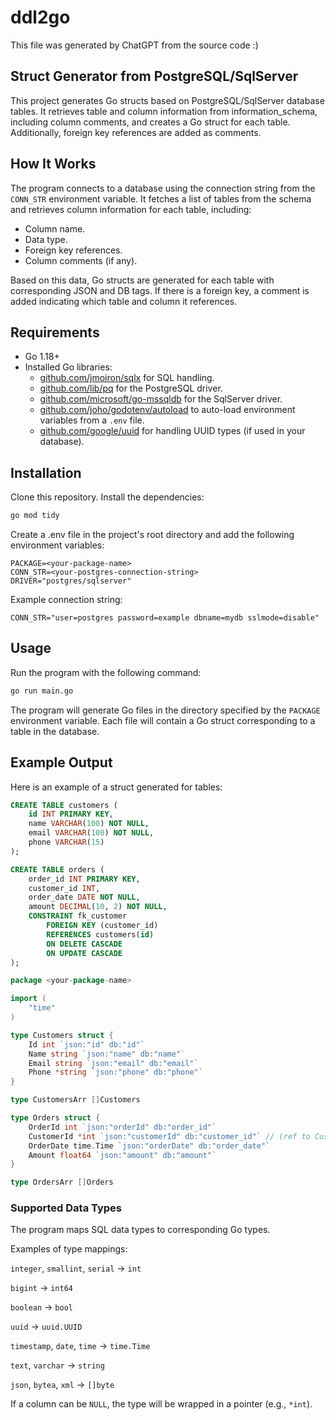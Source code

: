 # ddl2go

This file was generated by ChatGPT from the source code :)

## Struct Generator from PostgreSQL/SqlServer

This project generates Go structs based on PostgreSQL/SqlServer database tables. It retrieves table and column information from information_schema, including column comments, and creates a Go struct for each table. Additionally, foreign key references are added as comments.

## How It Works

The program connects to a database using the connection string from the `CONN_STR` environment variable.
It fetches a list of tables from the schema and retrieves column information for each table, including:
* Column name.
* Data type.
* Foreign key references.
* Column comments (if any).

Based on this data, Go structs are generated for each table with corresponding JSON and DB tags.
If there is a foreign key, a comment is added indicating which table and column it references.

## Requirements

* Go 1.18+
* Installed Go libraries:
  * [github.com/jmoiron/sqlx](github.com/jmoiron/sqlx) for SQL handling.
  * [github.com/lib/pq](github.com/lib/pq) for the PostgreSQL driver.
  * [github.com/microsoft/go-mssqldb](github.com/microsoft/go-mssqldb) for the SqlServer driver.
  * [github.com/joho/godotenv/autoload](github.com/joho/godotenv/autoload) to auto-load environment variables from a `.env` file.
  * [github.com/google/uuid](github.com/google/uuid) for handling UUID types (if used in your database).

## Installation

Clone this repository.
Install the dependencies:
```bash
go mod tidy
```

Create a .env file in the project's root directory and add the following environment variables:
```env
PACKAGE=<your-package-name>
CONN_STR=<your-postgres-connection-string>
DRIVER="postgres/sqlserver"
```
Example connection string:
```env
CONN_STR="user=postgres password=example dbname=mydb sslmode=disable"
```

## Usage

Run the program with the following command:

```bash
go run main.go
```

The program will generate Go files in the directory specified by the `PACKAGE` environment variable. Each file will contain a Go struct corresponding to a table in the database.

## Example Output
Here is an example of a struct generated for tables:

```sql
CREATE TABLE customers (
    id INT PRIMARY KEY,
    name VARCHAR(100) NOT NULL,
    email VARCHAR(100) NOT NULL,
    phone VARCHAR(15)
);

CREATE TABLE orders (
    order_id INT PRIMARY KEY,
    customer_id INT,
    order_date DATE NOT NULL,
    amount DECIMAL(10, 2) NOT NULL,
    CONSTRAINT fk_customer
        FOREIGN KEY (customer_id)
        REFERENCES customers(id)
        ON DELETE CASCADE
        ON UPDATE CASCADE
);
```

```go
package <your-package-name>

import (
    "time"
)

type Customers struct { 
	Id int `json:"id" db:"id"`  
	Name string `json:"name" db:"name"`  
	Email string `json:"email" db:"email"`  
	Phone *string `json:"phone" db:"phone"` 
}

type CustomersArr []Customers

type Orders struct { 
	OrderId int `json:"orderId" db:"order_id"`  
	CustomerId *int `json:"customerId" db:"customer_id"` // (ref to Customers.Id)  
	OrderDate time.Time `json:"orderDate" db:"order_date"`  
	Amount float64 `json:"amount" db:"amount"` 
}

type OrdersArr []Orders
```


### Supported Data Types

The program maps SQL data types to corresponding Go types. 

Examples of type mappings:

`integer`, `smallint`, `serial` → `int`

`bigint` → `int64`

`boolean` → `bool`

`uuid` → `uuid.UUID`

`timestamp`, `date`, `time` → `time.Time`

`text`, `varchar` → `string`

`json`, `bytea`, `xml` → `[]byte`

If a column can be `NULL`, the type will be wrapped in a pointer (e.g., `*int`).
